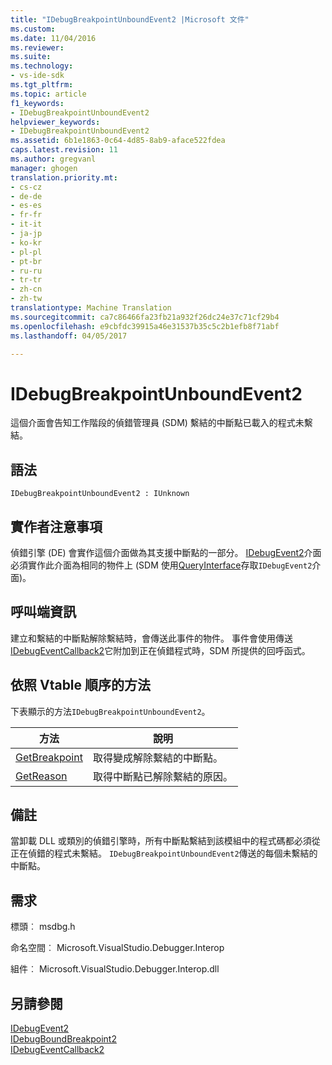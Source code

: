 ```yaml
---
title: "IDebugBreakpointUnboundEvent2 |Microsoft 文件"
ms.custom: 
ms.date: 11/04/2016
ms.reviewer: 
ms.suite: 
ms.technology:
- vs-ide-sdk
ms.tgt_pltfrm: 
ms.topic: article
f1_keywords:
- IDebugBreakpointUnboundEvent2
helpviewer_keywords:
- IDebugBreakpointUnboundEvent2
ms.assetid: 6b1e1863-0c64-4d85-8ab9-aface522fdea
caps.latest.revision: 11
ms.author: gregvanl
manager: ghogen
translation.priority.mt:
- cs-cz
- de-de
- es-es
- fr-fr
- it-it
- ja-jp
- ko-kr
- pl-pl
- pt-br
- ru-ru
- tr-tr
- zh-cn
- zh-tw
translationtype: Machine Translation
ms.sourcegitcommit: ca7c86466fa23fb21a932f26dc24e37c71cf29b4
ms.openlocfilehash: e9cbfdc39915a46e31537b35c5c2b1efb8f71abf
ms.lasthandoff: 04/05/2017

---
```

# <a name="idebugbreakpointunboundevent2"></a>IDebugBreakpointUnboundEvent2
這個介面會告知工作階段的偵錯管理員 (SDM) 繫結的中斷點已載入的程式未繫結。  
  
## <a name="syntax"></a>語法  
  
```  
IDebugBreakpointUnboundEvent2 : IUnknown  
```  
  
## <a name="notes-for-implementers"></a>實作者注意事項  
 偵錯引擎 (DE) 會實作這個介面做為其支援中斷點的一部分。 [IDebugEvent2](../../../extensibility/debugger/reference/idebugevent2.md)介面必須實作此介面為相同的物件上 (SDM 使用[QueryInterface](/cpp/atl/queryinterface)存取`IDebugEvent2`介面)。  
  
## <a name="notes-for-callers"></a>呼叫端資訊  
 建立和繫結的中斷點解除繫結時，會傳送此事件的物件。 事件會使用傳送[IDebugEventCallback2](../../../extensibility/debugger/reference/idebugeventcallback2.md)它附加到正在偵錯程式時，SDM 所提供的回呼函式。  
  
## <a name="methods-in-vtable-order"></a>依照 Vtable 順序的方法  
 下表顯示的方法`IDebugBreakpointUnboundEvent2`。  
  
|方法|說明|  
|------------|-----------------|  
|[GetBreakpoint](../../../extensibility/debugger/reference/idebugbreakpointunboundevent2-getbreakpoint.md)|取得變成解除繫結的中斷點。|  
|[GetReason](../../../extensibility/debugger/reference/idebugbreakpointunboundevent2-getreason.md)|取得中斷點已解除繫結的原因。|  
  
## <a name="remarks"></a>備註  
 當卸載 DLL 或類別的偵錯引擎時，所有中斷點繫結到該模組中的程式碼都必須從正在偵錯的程式未繫結。 `IDebugBreakpointUnboundEvent2`傳送的每個未繫結的中斷點。  
  
## <a name="requirements"></a>需求  
 標頭︰ msdbg.h  
  
 命名空間︰ Microsoft.VisualStudio.Debugger.Interop  
  
 組件︰ Microsoft.VisualStudio.Debugger.Interop.dll  
  
## <a name="see-also"></a>另請參閱  
 [IDebugEvent2](../../../extensibility/debugger/reference/idebugevent2.md)   
 [IDebugBoundBreakpoint2](../../../extensibility/debugger/reference/idebugboundbreakpoint2.md)   
 [IDebugEventCallback2](../../../extensibility/debugger/reference/idebugeventcallback2.md)
